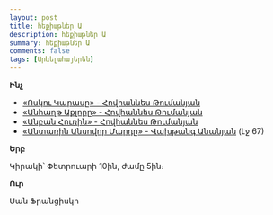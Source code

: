 ```yaml
---
layout: post
title: հեքիաթներ Ա
description: հեքիաթներ Ա
summary: հեքիաթներ Ա
comments: false
tags: [Արևելահայերեն]
---
```


**Ինչ**

- [«Ոսկու Կարասը» - Հովհաննես Թումանյան](/assets/files/Հովհաննես%20Թումանյան/Ոսկու%20կարասը.txt)
- [«Անհաղթ Աքլորը» - Հովհաննես Թումանյան](/assets/files/Հովհաննես%20Թումանյան/Անհաղթ%20աքլորը.txt)
- [«Անբան Հուռին» - Հովհաննես Թումանյան](/assets/files/Հովհաննես%20Թումանյան/Անբան%20Հուռին.txt)
- [«Անտառին Անսովոր Մարդը» - Վախթանգ Անանյան](/assets/files/Վախթանգ%20Անանյան/Պատմվածքներ.pdf)  (էջ 67)

**Երբ**

Կիրակի՝ Փետրուարի 10ին, ժամը 5ին։

**Ուր**

Սան Ֆրանցիսկո
